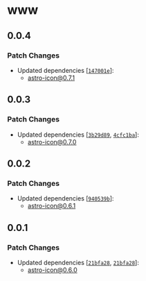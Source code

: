 # www

## 0.0.4

### Patch Changes

- Updated dependencies [[`147001e`](https://github.com/natemoo-re/astro-icon/commit/147001eb2db7e6cbb8d0433be56fb86f79cf3a42)]:
  - astro-icon@0.7.1

## 0.0.3

### Patch Changes

- Updated dependencies [[`3b29d89`](https://github.com/natemoo-re/astro-icon/commit/3b29d893bbb385c8e6e8fa51b421fefa17b050ac), [`4cfc1ba`](https://github.com/natemoo-re/astro-icon/commit/4cfc1badfb5978829c1dfeb5b56491238a3a8e74)]:
  - astro-icon@0.7.0

## 0.0.2

### Patch Changes

- Updated dependencies [[`940539b`](https://github.com/natemoo-re/astro-icon/commit/940539bf81ad205c9ca02082c1f5e2526570acfe)]:
  - astro-icon@0.6.1

## 0.0.1

### Patch Changes

- Updated dependencies [[`21bfa28`](https://github.com/natemoo-re/astro-icon/commit/21bfa288c6c3606f5797a22350d8018cd7589a0a), [`21bfa28`](https://github.com/natemoo-re/astro-icon/commit/21bfa288c6c3606f5797a22350d8018cd7589a0a)]:
  - astro-icon@0.6.0
